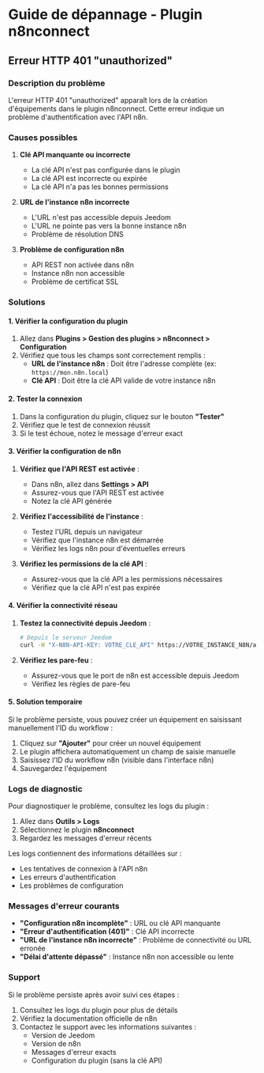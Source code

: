 # Guide de dépannage - Plugin n8nconnect

## Erreur HTTP 401 "unauthorized"

### Description du problème
L'erreur HTTP 401 "unauthorized" apparaît lors de la création d'équipements dans le plugin n8nconnect. Cette erreur indique un problème d'authentification avec l'API n8n.

### Causes possibles

1. **Clé API manquante ou incorrecte**
   - La clé API n'est pas configurée dans le plugin
   - La clé API est incorrecte ou expirée
   - La clé API n'a pas les bonnes permissions

2. **URL de l'instance n8n incorrecte**
   - L'URL n'est pas accessible depuis Jeedom
   - L'URL ne pointe pas vers la bonne instance n8n
   - Problème de résolution DNS

3. **Problème de configuration n8n**
   - API REST non activée dans n8n
   - Instance n8n non accessible
   - Problème de certificat SSL

### Solutions

#### 1. Vérifier la configuration du plugin

1. Allez dans **Plugins > Gestion des plugins > n8nconnect > Configuration**
2. Vérifiez que tous les champs sont correctement remplis :
   - **URL de l'instance n8n** : Doit être l'adresse complète (ex: `https://mon.n8n.local`)
   - **Clé API** : Doit être la clé API valide de votre instance n8n

#### 2. Tester la connexion

1. Dans la configuration du plugin, cliquez sur le bouton **"Tester"**
2. Vérifiez que le test de connexion réussit
3. Si le test échoue, notez le message d'erreur exact

#### 3. Vérifier la configuration de n8n

1. **Vérifiez que l'API REST est activée** :
   - Dans n8n, allez dans **Settings > API**
   - Assurez-vous que l'API REST est activée
   - Notez la clé API générée

2. **Vérifiez l'accessibilité de l'instance** :
   - Testez l'URL depuis un navigateur
   - Vérifiez que l'instance n8n est démarrée
   - Vérifiez les logs n8n pour d'éventuelles erreurs

3. **Vérifiez les permissions de la clé API** :
   - Assurez-vous que la clé API a les permissions nécessaires
   - Vérifiez que la clé API n'est pas expirée

#### 4. Vérifier la connectivité réseau

1. **Testez la connectivité depuis Jeedom** :
   ```bash
   # Depuis le serveur Jeedom
   curl -H "X-N8N-API-KEY: VOTRE_CLE_API" https://VOTRE_INSTANCE_N8N/api/v1/workflows
   ```

2. **Vérifiez les pare-feu** :
   - Assurez-vous que le port de n8n est accessible depuis Jeedom
   - Vérifiez les règles de pare-feu

#### 5. Solution temporaire

Si le problème persiste, vous pouvez créer un équipement en saisissant manuellement l'ID du workflow :

1. Cliquez sur **"Ajouter"** pour créer un nouvel équipement
2. Le plugin affichera automatiquement un champ de saisie manuelle
3. Saisissez l'ID du workflow n8n (visible dans l'interface n8n)
4. Sauvegardez l'équipement

### Logs de diagnostic

Pour diagnostiquer le problème, consultez les logs du plugin :

1. Allez dans **Outils > Logs**
2. Sélectionnez le plugin **n8nconnect**
3. Regardez les messages d'erreur récents

Les logs contiennent des informations détaillées sur :
- Les tentatives de connexion à l'API n8n
- Les erreurs d'authentification
- Les problèmes de configuration

### Messages d'erreur courants

- **"Configuration n8n incomplète"** : URL ou clé API manquante
- **"Erreur d'authentification (401)"** : Clé API incorrecte
- **"URL de l'instance n8n incorrecte"** : Problème de connectivité ou URL erronée
- **"Délai d'attente dépassé"** : Instance n8n non accessible ou lente

### Support

Si le problème persiste après avoir suivi ces étapes :

1. Consultez les logs du plugin pour plus de détails
2. Vérifiez la documentation officielle de n8n
3. Contactez le support avec les informations suivantes :
   - Version de Jeedom
   - Version de n8n
   - Messages d'erreur exacts
   - Configuration du plugin (sans la clé API) 